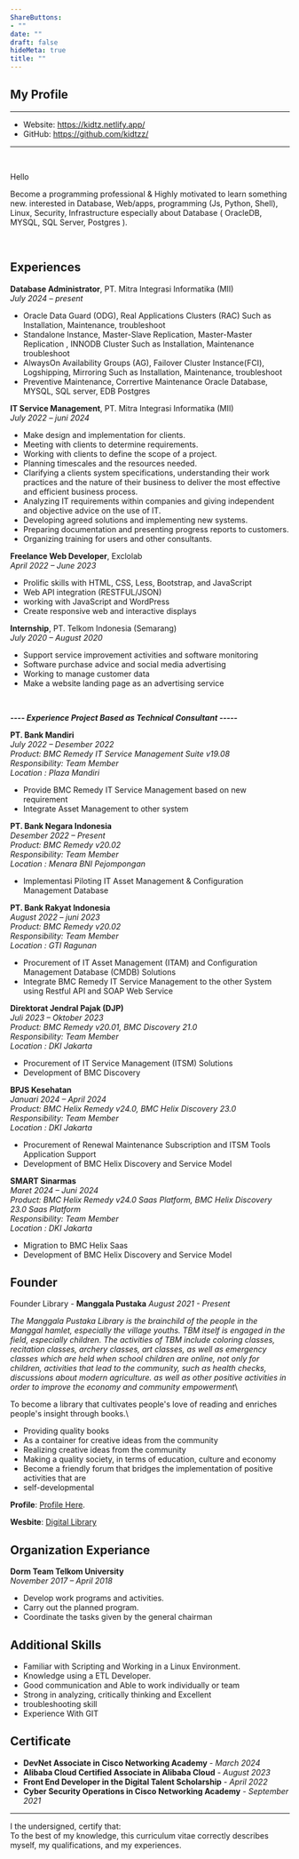 ```yaml
---
ShareButtons:
- ""
date: ""
draft: false
hideMeta: true
title: ""
---
```


## My Profile

---
- Website: https://kidtz.netlify.app/
- GitHub: https://github.com/kidtzz/

---
&nbsp;

Hello

Become a programming professional & Highly motivated to learn something new. interested in Database, Web/apps, programming (Js, Python, Shell), Linux, Security, Infrastructure especially about Database ( OracleDB, MYSQL, SQL Server, Postgres ).

&nbsp;


## Experiences

**Database Administrator**, PT. Mitra Integrasi Informatika (MII)\
*July 2024 – present*
- Oracle Data Guard (ODG), Real Applications Clusters (RAC) Such as Installation, Maintenance, troubleshoot
- Standalone Instance, Master-Slave Replication, Master-Master Replication , INNODB Cluster Such as Installation, Maintenance troubleshoot 
- AlwaysOn Availability Groups (AG), Failover Cluster Instance(FCI), Logshipping, Mirroring Such as Installation, Maintenance, troubleshoot
- Preventive Maintenance, Corrertive Maintenance Oracle Database, MYSQL, SQL server, EDB Postgres


**IT Service Management**, PT. Mitra Integrasi Informatika (MII)\
*July 2022 – juni 2024*

-   Make design and implementation for clients.
-   Meeting with clients to determine requirements.
-   Working with clients to define the scope of a project.
-   Planning timescales and the resources needed.
-   Clarifying a clients system specifications, understanding their work practices and the nature of their business to deliver the most effective and efficient business process.
-   Analyzing IT requirements within companies and giving independent and objective advice on the use of IT.
-   Developing agreed solutions and implementing new systems.
-   Preparing documentation and presenting progress reports to customers.
-   Organizing training for users and other consultants.

**Freelance Web Developer**, Exclolab\
*April 2022 – June 2023*
-   Prolific skills with HTML, CSS, Less, Bootstrap, and JavaScript
-   Web API integration (RESTFUL/JSON)
-   working with JavaScript and WordPress
-   Create responsive web and interactive displays

**Internship**, PT. Telkom Indonesia (Semarang)\
*July 2020 – August 2020*

-   Support service improvement activities and software monitoring
-   Software purchase advice and social media advertising
-   Working to manage customer data
-   Make a website landing page as an advertising service


&nbsp;

***---- Experience Project Based as Technical Consultant -----***

**PT. Bank Mandiri**\
*July 2022 – Desember 2022*\
    *Product: BMC Remedy IT Service Management Suite v19.08*\
    *Responsibility: Team Member*\
    *Location : Plaza Mandiri*

-   Provide BMC Remedy IT Service Management based on new requirement
-   Integrate Asset Management to other system

**PT. Bank Negara Indonesia**\
*Desember 2022 – Present*\
    *Product: BMC Remedy v20.02*\
    *Responsibility: Team Member*\
    *Location : Menara BNI Pejompongan*

-   Implementasi Piloting IT Asset Management & Configuration Management Database

**PT. Bank Rakyat Indonesia**\
*August 2022 – juni 2023*\
    *Product: BMC Remedy v20.02*\
    *Responsibility: Team Member*\
    *Location : GTI Ragunan*

-   Procurement of IT Asset Management (ITAM) and Configuration Management Database (CMDB) Solutions
-   Integrate BMC Remedy IT Service Management to the other System using Restful API and SOAP Web Service

**Direktorat Jendral Pajak (DJP)**\
*Juli 2023 – Oktober 2023*\
    *Product: BMC Remedy v20.01, BMC Discovery 21.0*\
    *Responsibility: Team Member*\
    *Location : DKI Jakarta*

-   Procurement of IT Service Management (ITSM) Solutions
-   Development of BMC Discovery


**BPJS Kesehatan**\
*Januari 2024 – April 2024*\
    *Product: BMC Helix Remedy v24.0, BMC Helix Discovery 23.0*\
    *Responsibility: Team Member*\
    *Location : DKI Jakarta*

-   Procurement of Renewal Maintenance Subscription and ITSM Tools Application Support
-   Development of BMC Helix Discovery and Service Model

**SMART Sinarmas**\
*Maret 2024 – Juni 2024*\
    *Product: BMC Helix Remedy v24.0 Saas Platform, BMC Helix Discovery 23.0 Saas Platform*\
    *Responsibility: Team Member*\
    *Location : DKI Jakarta*

-   Migration to BMC Helix Saas
-   Development of BMC Helix Discovery and Service Model


## Founder
Founder Library - **Manggala Pustaka**
*August 2021 - Present*

*The Manggala Pustaka Library is the brainchild of the people in the Manggal hamlet, especially the village youths. TBM itself is engaged in the field, especially children. The activities of TBM include coloring classes, recitation classes, archery classes, art classes, as well as emergency classes which are held when school children are online, not only for children, activities that lead to the community, such as health checks, discussions about modern agriculture. as well as other positive activities in order to improve the economy and community empowerment*\

To become a library that cultivates people's love of reading and enriches people's insight through books.\

-   Providing quality books
-   As a container for creative ideas from the community
-   Realizing creative ideas from the community
-   Making a quality society, in terms of education, culture and economy
-   Become a friendly forum that bridges the implementation of positive activities that are  
-   self-developmental

**Profile**:
[Profile Here](https://linktr.ee/manggalapustaka?fbclid=PAY2xjawHpeLlleHRuA2FlbQIxMQABpmrxCeqf99BjQkgWFsa7tNW2XXCqWOSN0BHiw_JWjvyXKoVUoPAeCbuGeA_aem_QsfMUaQ_zMPqKU6rUC5k2Q).

**Wesbite**:
[Digital Library](https://desasimo.perpustakaan.co.id/m/home.dg)

## Organization Experiance

**Dorm Team Telkom University**\
*November 2017 – April 2018*

-   Develop work programs and activities. 
-   Carry out the planned program.
-   Coordinate the tasks given by the general chairman

## Additional Skills

-   Familiar with Scripting and Working in a Linux Environment.
-   Knowledge using a ETL Developer.
-   Good communication and Able to work individually or team
-   Strong in analyzing, critically thinking and Excellent 
-   troubleshooting skill
-   Experience With GIT

## Certificate

-   **DevNet Associate in Cisco Networking Academy** - *March 2024* 
-   **Alibaba Cloud Certified Associate in Alibaba Cloud** - *August 2023*
-   **Front End Developer in the Digital Talent Scholarship** - *April 2022*
-   **Cyber Security Operations in Cisco Networking Academy** - *September 2021*

--- 

I the undersigned, certify that:
<br>
To the best of my knowledge, this curriculum vitae correctly describes myself, my qualifications, and my experiences.









